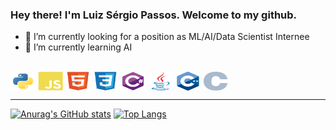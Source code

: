 ### Hey there! I'm Luiz Sérgio Passos. Welcome to my github.

- 🔭 I’m currently looking for a position as ML/AI/Data Scientist Internee
- 🌱 I’m currently learning AI

<div style="display: inline_block, margin-bottom: 20px" class="main-div"><br>
  <img align="center" alt="Luiz-Python" height="30" width="40" src="https://raw.githubusercontent.com/devicons/devicon/master/icons/python/python-original.svg">
  <img align="center" alt="Luiz-Js" height="30" width="40" src="https://raw.githubusercontent.com/devicons/devicon/master/icons/javascript/javascript-plain.svg">
  <img align="center" alt="Luiz-HTML" height="30" width="40" src="https://raw.githubusercontent.com/devicons/devicon/master/icons/html5/html5-original.svg">
  <img align="center" alt="Luiz-CSS" height="30" width="40" src="https://raw.githubusercontent.com/devicons/devicon/master/icons/css3/css3-original.svg">
  <img align="center" alt="Luiz-Csharp" height="30" width="40" src="https://raw.githubusercontent.com/devicons/devicon/master/icons/csharp/csharp-original.svg">
  <img align="center" alt="Luiz-Java" height="30" width="40" src="https://raw.githubusercontent.com/devicons/devicon/master/icons/java/java-original.svg">
  <img align="center" alt="Luiz-Java" height="30" width="40" src="https://raw.githubusercontent.com/devicons/devicon/master/icons/cplusplus/cplusplus-original.svg">
  <img align="center" alt="Luiz-Java" height="30" width="40" src="https://raw.githubusercontent.com/devicons/devicon/master/icons/c/c-original.svg">
 </div>

---

[![Anurag's GitHub stats](https://github-readme-stats.vercel.app/api?username=luiizsps&show_icons=true&theme=transparent)](https://github.com/luiizsps/github-readme-stats)
[![Top Langs](https://github-readme-stats.vercel.app/api/top-langs/?username=luiizsps&show_icons=true&theme=transparent&hide=javascript,html,css,scss)](https://github.com/luiizsps/github-readme-stats)
